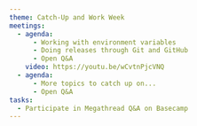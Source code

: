 ```yaml
---
theme: Catch-Up and Work Week
meetings:
  - agenda:
      - Working with environment variables
      - Doing releases through Git and GitHub
      - Open Q&A
    video: https://youtu.be/wCvtnPjcVNQ
  - agenda:
      - More topics to catch up on...
      - Open Q&A
tasks:
  - Participate in Megathread Q&A on Basecamp
---
```

